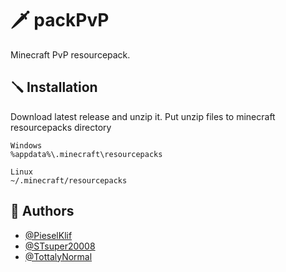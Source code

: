 
# 🗡️ packPvP

Minecraft PvP resourcepack.


## 🪛 Installation

Download latest release and unzip it. Put unzip files to minecraft resourcepacks directory

```
Windows
%appdata%\.minecraft\resourcepacks
```

```
Linux
~/.minecraft/resourcepacks
```
    
## 👥 Authors

- [@PieselKlif](https://www.github.com/PieselKlif)
- [@STsuper20008](https://github.com/STsuper20008)
- [@TottalyNormal](https://github.com/TottalyNormal)

